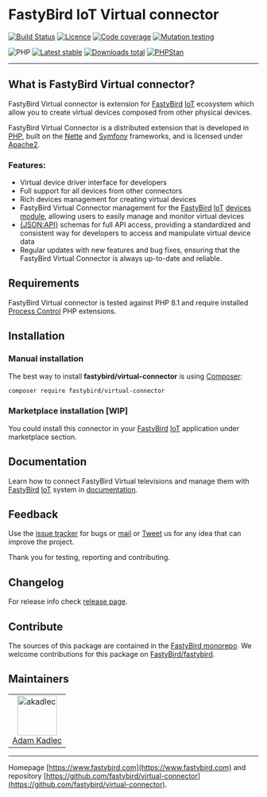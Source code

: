 # FastyBird IoT Virtual connector

[![Build Status](https://badgen.net/github/checks/FastyBird/virtual-connector/main?cache=300&style=flast-square)](https://github.com/FastyBird/virtual-connector/actions)
[![Licence](https://badgen.net/github/license/FastyBird/virtual-connector?cache=300&style=flast-square)](https://github.com/FastyBird/virtual-connector/blob/main/LICENSE.md)
[![Code coverage](https://badgen.net/coveralls/c/github/FastyBird/virtual-connector?cache=300&style=flast-square)](https://coveralls.io/r/FastyBird/virtual-connector)
[![Mutation testing](https://img.shields.io/endpoint?style=flat-square&url=https%3A%2F%2Fbadge-api.stryker-mutator.io%2Fgithub.com%2FFastyBird%2Fvirtual-connector%2Fmain)](https://dashboard.stryker-mutator.io/reports/github.com/FastyBird/virtual-connector/main)

![PHP](https://badgen.net/packagist/php/FastyBird/virtual-connector?cache=300&style=flast-square)
[![Latest stable](https://badgen.net/packagist/v/FastyBird/virtual-connector/latest?cache=300&style=flast-square)](https://packagist.org/packages/FastyBird/virtual-connector)
[![Downloads total](https://badgen.net/packagist/dt/FastyBird/virtual-connector?cache=300&style=flast-square)](https://packagist.org/packages/FastyBird/virtual-connector)
[![PHPStan](https://img.shields.io/badge/PHPStan-enabled-brightgreen.svg?style=flat-square)](https://github.com/phpstan/phpstan)

***

## What is FastyBird Virtual connector?

FastyBird Virtual connector is extension for [FastyBird](https://www.fastybird.com) [IoT](https://en.wikipedia.org/wiki/Internet_of_things) ecosystem
which allow you to create virtual devices composed from other physical devices.

FastyBird Virtual Connector is a distributed extension that is developed in [PHP](https://www.php.net), built on the [Nette](https://nette.org) and [Symfony](https://symfony.com) frameworks,
and is licensed under [Apache2](http://www.apache.org/licenses/LICENSE-2.0).

### Features:

- Virtual device driver interface for developers
- Full support for all devices from other connectors
- Rich devices management for creating virtual devices
- FastyBird Virtual Connector management for the [FastyBird](https://www.fastybird.com) [IoT](https://en.wikipedia.org/wiki/Internet_of_things) [devices module](https://github.com/FastyBird/devices-module), allowing users to easily manage and monitor virtual devices
- [{JSON:API}](https://jsonapi.org/) schemas for full API access, providing a standardized and consistent way for developers to access and manipulate virtual device data
- Regular updates with new features and bug fixes, ensuring that the FastyBird Virtual Connector is always up-to-date and reliable.


## Requirements

FastyBird Virtual connector is tested against PHP 8.1 and require installed [Process Control](https://www.php.net/manual/en/book.pcntl.php)
PHP extensions.

## Installation

### Manual installation

The best way to install **fastybird/virtual-connector** is using [Composer](http://getcomposer.org/):

```sh
composer require fastybird/virtual-connector
```

### Marketplace installation [WIP]

You could install this connector in your [FastyBird](https://www.fastybird.com) [IoT](https://en.wikipedia.org/wiki/Internet_of_things)
application under marketplace section.

## Documentation

Learn how to connect FastyBird Virtual televisions and manage them with [FastyBird](https://www.fastybird.com) [IoT](https://en.wikipedia.org/wiki/Internet_of_things) system
in [documentation](https://github.com/FastyBird/virtual-connector/wiki).

## Feedback

Use the [issue tracker](https://github.com/FastyBird/fastybird/issues) for bugs
or [mail](mailto:code@fastybird.com) or [Tweet](https://twitter.com/fastybird) us for any idea that can improve the
project.

Thank you for testing, reporting and contributing.

## Changelog

For release info check [release page](https://github.com/FastyBird/fastybird/releases).

## Contribute

The sources of this package are contained in the [FastyBird monorepo](https://github.com/FastyBird/fastybird). We welcome contributions for this package on [FastyBird/fastybird](https://github.com/FastyBird/).

## Maintainers

<table>
	<tbody>
		<tr>
			<td align="center">
				<a href="https://github.com/akadlec">
					<img alt="akadlec" width="80" height="80" src="https://avatars3.githubusercontent.com/u/1866672?s=460&amp;v=4" />
				</a>
				<br>
				<a href="https://github.com/akadlec">Adam Kadlec</a>
			</td>
		</tr>
	</tbody>
</table>

***
Homepage [https://www.fastybird.com](https://www.fastybird.com) and
repository [https://github.com/fastybird/virtual-connector](https://github.com/fastybird/virtual-connector).

